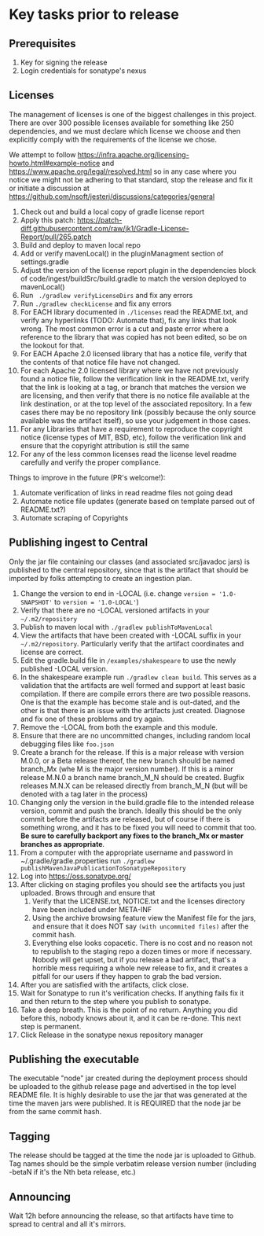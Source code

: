 # Key tasks prior to release

## Prerequisites

1. Key for signing the release
2. Login credentials for sonatype's nexus

## Licenses

The management of licenses is one of the biggest challenges in this project. There are over 300 possible licenses available for something like 250 dependencies, and we must declare which license we choose and then explicitly comply with the requirements of the license we chose.

We attempt to follow https://infra.apache.org/licensing-howto.html#example-notice and https://www.apache.org/legal/resolved.html so in any case where you notice we might not be adhering to that standard, stop the release and fix it or initiate a discussion at https://github.com/nsoft/jesterj/discussions/categories/general

1. Check out and build a local copy of gradle license report
1. Apply this patch: https://patch-diff.githubusercontent.com/raw/jk1/Gradle-License-Report/pull/265.patch
1. Build and deploy to maven local repo
1. Add or verify mavenLocal() in the pluginManagment section of settings.gradle
1. Adjust the version of the license report plugin in the dependencies block of code/ingest/buildSrc/build.gradle to match the version deployed to mavenLocal()
1. Run ` ./gradlew verifyLicenseDirs` and fix any errors
1. Run `./gradlew checkLicense` and fix any errors
1. For EACH library documented in `./licenses` read the README.txt, and verify any hyperlinks (TODO: Automate that), fix any links that look wrong. The most common error is a cut and paste error where a reference to the library that was copied has not been edited, so be on the lookout for that.
1. For EACH Apache 2.0 licensed library that has a notice file, verify that the contents of that notice file have not changed.
1. For each Apache 2.0 licensed library where we have not previously found a notice file, follow the verification link in the README.txt, verify that the link is looking at a tag, or branch that matches the version we are licensing, and then verify that there is no notice file available at the link destination, or at the top level of the associated repository. In a few cases there may be no repository link (possibly because the only source available was the artifact itself), so use your judgement in those cases.
2. For any Libraries that have a requirement to reproduce the copyright notice (license types of MIT, BSD, etc), follow the verification link and ensure that the copyright attribution is still the same
3. For any of the less common licenses read the license level readme carefully and verify the proper compliance.

Things to improve in the future (PR's welcome!):
1. Automate verification of links in read readme files not going dead
2. Automate notice file updates (generate based on template parsed out of README.txt?)
3. Automate scraping of Copyrights

## Publishing ingest to Central

Only the jar file containing our classes (and associated src/javadoc jars) is published to the central repository, since that is the artifact that should be imported by folks attempting to create an ingestion plan.

1. Change the version to end in -LOCAL (i.e. change `version = '1.0-SNAPSHOT'` to `version = '1.0-LOCAL'`)
2. Verify that there are no -LOCAL versioned artifacts in your `~/.m2/repository`
2. Publish to maven local with `./gradlew publishToMavenLocal`
3. View the artifacts that have been created with -LOCAL suffix in your `~/.m2/repository`. Particularly verify that the artifact coordinates and license are correct.
4. Edit the gradle.build file in `/examples/shakespeare` to use the newly published -LOCAL version.
5. In the shakespeare example run `./gradlew clean build`. This serves as a validation that the artifacts are well formed and support at least basic compilation. If there are compile errors there are two possible reasons. One is that the example has become stale and is out-dated, and the other is that there is an issue with the artifacts just created. Diagnose and fix one of these problems and try again.
6. Remove the -LOCAL from both the example and this module.
7. Ensure that there are no uncommitted changes, including random local debugging files like `foo.json`
8. Create a branch for the release. If this is a major release with version M.0.0, or a Beta release thereof, the new branch should be named branch_Mx (whe M is the major version number). If this is a minor release M.N.0 a branch name branch_M_N should be created. Bugfix releases M.N.X can be released directly from branch_M_N (but will be denoted with a tag later in the process)
9. Changing only the version in the build.gradle file to the intended release version, commit and push the branch. Ideally this should be the only commit before the artifacts are released, but of course if there is something wrong, and it has to be fixed you will need to commit that too. **Be sure to carefully backport any fixes to the branch_Mx or master branches as appropriate**.
10. From a computer with the appropriate username and password in ~/.gradle/gradle.properties run `./gradlew publishMavenJavaPublicationToSonatypeRepository`
11. Log into https://oss.sonatype.org/
12. After clicking on staging profiles you should see the artifacts you just uploaded. Brows through and ensure that
    1. Verify that the LICENSE.txt, NOTICE.txt and the licenses directory have been included under META-INF
    2. Using the archive browsing feature view the Manifest file for the jars, and ensure that it does NOT say `(with uncommited files)` after the commit hash.
    3. Everything else looks copacetic. There is no cost and no reason not to republish to the staging repo a dozen times or more if necessary. Nobody will get upset, but if you release a bad artifact, that's a horrible mess requiring a whole new release to fix, and it creates a pitfall for our users if they happen to grab the bad version.
4. After you are satisfied with the artifacts, click close.
5. Wait for Sonatype to run it's verification checks. If anything fails fix it and then return to the step where you publish to sonatype.
6. Take a deep breath. This is the point of no return. Anything you did before this, nobody knows about it, and it can be re-done. This next step is permanent.
6. Click Release in the sonatype nexus repository manager


## Publishing the executable
The executable "node" jar created during the deployment process should be uploaded to the github release page and advertised in the top level README file. It is highly desirable to use the jar that was generated at the time the maven jars were published. It is REQUIRED that the node jar be from the same commit hash.

## Tagging

The release should be tagged at the time the node jar is uploaded to Github. Tag names should be the simple verbatim release version number (including -betaN if it's the Nth beta release, etc.)

## Announcing
Wait 12h before announcing the release, so that artifacts have time to spread to central and all it's mirrors.
